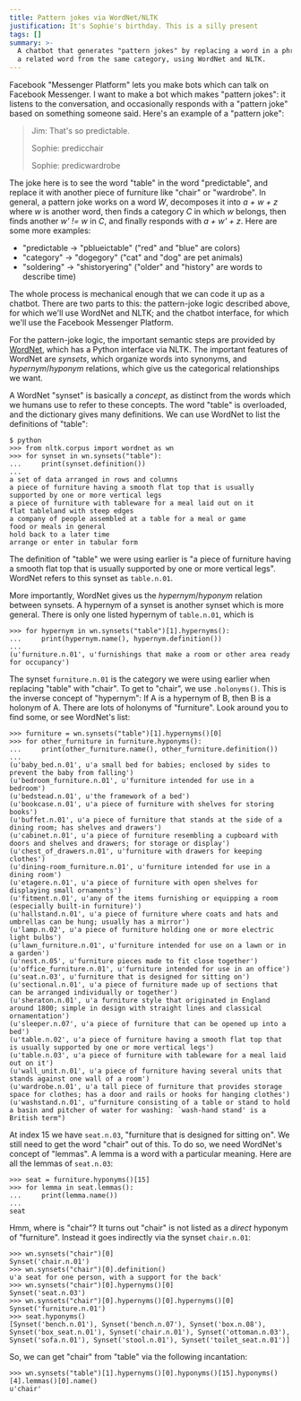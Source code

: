 ```yaml
---
title: Pattern jokes via WordNet/NLTK
justification: It's Sophie's birthday. This is a silly present
tags: []
summary: >-
  A chatbot that generates "pattern jokes" by replacing a word in a phrase with
  a related word from the same category, using WordNet and NLTK.
---
```


Facebook "Messenger Platform" lets you make bots which can talk on Facebook Messenger. I want to make a bot which makes "pattern jokes": it listens to the conversation, and occasionally responds with a "pattern joke" based on something someone said. Here's an example of a "pattern joke":

> Jim: That's so predictable.
>
> Sophie: predicchair
>
> Sophie: predicwardrobe

The joke here is to see the word "table" in the word "predictable", and replace it with another piece of furniture like "chair" or "wardrobe". In general, a pattern joke works on a word *W*, decomposes it into *a + w + z* where *w* is another word, then finds a category *C* in which *w* belongs, then finds another *w' != w* in *C*, and finally responds with *a + w' + z*. Here are some more examples:

* "predictable -> "pblueictable" ("red" and "blue" are colors)
* "category" -> "dogegory" ("cat" and "dog" are pet animals)
* "soldering" -> "shistoryering" ("older" and "history" are words to describe time)

The whole process is mechanical enough that we can code it up as a chatbot. There are two parts to this: the pattern-joke logic described above, for which we'll use WordNet and NLTK; and the chatbot interface, for which we'll use the Facebook Messenger Platform.

For the pattern-joke logic, the important semantic steps are provided by [WordNet](https://wordnet.princeton.edu/), which has a Python interface via NLTK. The important features of WordNet are _synsets_, which organize words into synonyms, and _hypernym_/_hyponym_ relations, which give us the categorical relationships we want.

A WordNet "synset" is basically a _concept_, as distinct from the words which we humans use to refer to these concepts. The word "table" is overloaded, and the dictionary gives many definitions. We can use WordNet to list the definitions of "table":

```
$ python
>>> from nltk.corpus import wordnet as wn
>>> for synset in wn.synsets("table"):
...     print(synset.definition())
...
a set of data arranged in rows and columns
a piece of furniture having a smooth flat top that is usually supported by one or more vertical legs
a piece of furniture with tableware for a meal laid out on it
flat tableland with steep edges
a company of people assembled at a table for a meal or game
food or meals in general
hold back to a later time
arrange or enter in tabular form
```

The definition of "table" we were using earlier is "a piece of furniture having a smooth flat top that is usually supported by one or more vertical legs". WordNet refers to this synset as `table.n.01`.

More importantly, WordNet gives us the _hypernym_/_hyponym_ relation between synsets. A hypernym of a synset is another synset which is more general. There is only one listed hypernym of `table.n.01`, which is

```
>>> for hypernym in wn.synsets("table")[1].hypernyms():
...     print(hypernym.name(), hypernym.definition())
...
(u'furniture.n.01', u'furnishings that make a room or other area ready for occupancy')
```

The synset `furniture.n.01` is the category we were using earlier when replacing "table" with "chair". To get to "chair", we use `.holonyms()`. This is the inverse concept of "hypernym": If A is a hypernym of B, then B is a holonym of A. There are lots of holonyms of "furniture". Look around you to find some, or see WordNet's list:

```
>>> furniture = wn.synsets("table")[1].hypernyms()[0]
>>> for other_furniture in furniture.hyponyms():
...     print(other_furniture.name(), other_furniture.definition())
...
(u'baby_bed.n.01', u'a small bed for babies; enclosed by sides to prevent the baby from falling')
(u'bedroom_furniture.n.01', u'furniture intended for use in a bedroom')
(u'bedstead.n.01', u'the framework of a bed')
(u'bookcase.n.01', u'a piece of furniture with shelves for storing books')
(u'buffet.n.01', u'a piece of furniture that stands at the side of a dining room; has shelves and drawers')
(u'cabinet.n.01', u'a piece of furniture resembling a cupboard with doors and shelves and drawers; for storage or display')
(u'chest_of_drawers.n.01', u'furniture with drawers for keeping clothes')
(u'dining-room_furniture.n.01', u'furniture intended for use in a dining room')
(u'etagere.n.01', u'a piece of furniture with open shelves for displaying small ornaments')
(u'fitment.n.01', u'any of the items furnishing or equipping a room (especially built-in furniture)')
(u'hallstand.n.01', u'a piece of furniture where coats and hats and umbrellas can be hung; usually has a mirror')
(u'lamp.n.02', u'a piece of furniture holding one or more electric light bulbs')
(u'lawn_furniture.n.01', u'furniture intended for use on a lawn or in a garden')
(u'nest.n.05', u'furniture pieces made to fit close together')
(u'office_furniture.n.01', u'furniture intended for use in an office')
(u'seat.n.03', u'furniture that is designed for sitting on')
(u'sectional.n.01', u'a piece of furniture made up of sections that can be arranged individually or together')
(u'sheraton.n.01', u'a furniture style that originated in England around 1800; simple in design with straight lines and classical ornamentation')
(u'sleeper.n.07', u'a piece of furniture that can be opened up into a bed')
(u'table.n.02', u'a piece of furniture having a smooth flat top that is usually supported by one or more vertical legs')
(u'table.n.03', u'a piece of furniture with tableware for a meal laid out on it')
(u'wall_unit.n.01', u'a piece of furniture having several units that stands against one wall of a room')
(u'wardrobe.n.01', u'a tall piece of furniture that provides storage space for clothes; has a door and rails or hooks for hanging clothes')
(u'washstand.n.01', u"furniture consisting of a table or stand to hold a basin and pitcher of water for washing: `wash-hand stand' is a British term")
```

At index 15 we have `seat.n.03`, "furniture that is designed for sitting on". We still need to get the word "chair" out of this. To do so, we need WordNet's concept of "lemmas". A lemma is a word with a particular meaning. Here are all the lemmas of `seat.n.03`:

```
>>> seat = furniture.hyponyms()[15]
>>> for lemma in seat.lemmas():
...     print(lemma.name())
...
seat
```

Hmm, where is "chair"? It turns out "chair" is not listed as a _direct_ hyponym of "furniture". Instead it goes indirectly via the synset `chair.n.01`:

```
>>> wn.synsets("chair")[0]
Synset('chair.n.01')
>>> wn.synsets("chair")[0].definition()
u'a seat for one person, with a support for the back'
>>> wn.synsets("chair")[0].hypernyms()[0]
Synset('seat.n.03')
>>> wn.synsets("chair")[0].hypernyms()[0].hypernyms()[0]
Synset('furniture.n.01')
>>> seat.hyponyms()
[Synset('bench.n.01'), Synset('bench.n.07'), Synset('box.n.08'), Synset('box_seat.n.01'), Synset('chair.n.01'), Synset('ottoman.n.03'), Synset('sofa.n.01'), Synset('stool.n.01'), Synset('toilet_seat.n.01')]
```

So, we can get "chair" from "table" via the following incantation:

```
>>> wn.synsets("table")[1].hypernyms()[0].hyponyms()[15].hyponyms()[4].lemmas()[0].name()
u'chair'
```
